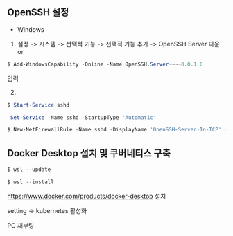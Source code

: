 ## **OpenSSH 설정**

- Windows

1. 설정 -> 시스템 -> 선택적 기능 -> 선택적 기능 추가 -> OpenSSH Server 다운
or 
``` powershell
$ Add-WindowsCapability -Online -Name OpenSSH.Server~~~~0.0.1.0
``` 
입력

2. 
``` powershell
$ Start-Service sshd
```
```powershell
 Set-Service -Name sshd -StartupType 'Automatic'
 ```

```powershell
$ New-NetFirewallRule -Name sshd -DisplayName 'OpenSSH-Server-In-TCP' -Enabled True -Direction Inbound -Protocol TCP -Action Allow -LocalPort 22
```

## **Docker Desktop 설치 및 쿠버네티스 구축**

```powershell
$ wsl --update
```
```powershell
$ wsl --install
```

https://www.docker.com/products/docker-desktop 설치

setting -> kubernetes 활성화

PC 재부팅






